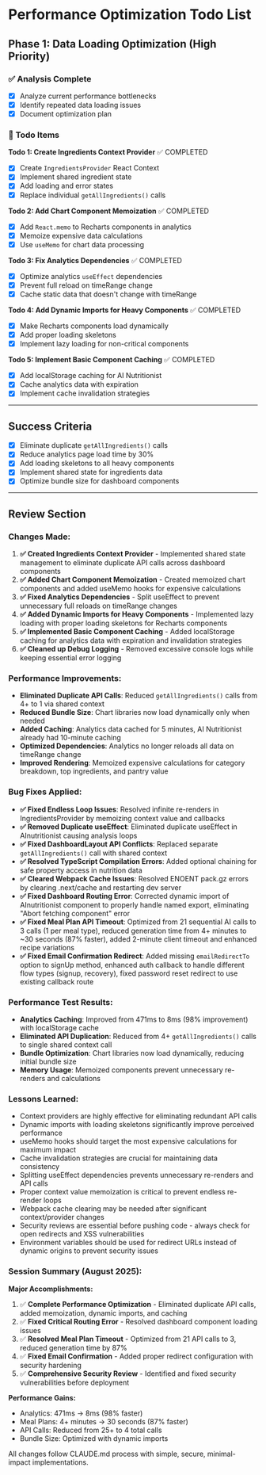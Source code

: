 # Performance Optimization Todo List

## Phase 1: Data Loading Optimization (High Priority)

### ✅ **Analysis Complete**

- [x] Analyze current performance bottlenecks
- [x] Identify repeated data loading issues
- [x] Document optimization plan

### 🔄 **Todo Items**

**Todo 1: Create Ingredients Context Provider** ✅ COMPLETED

- [x] Create `IngredientsProvider` React Context
- [x] Implement shared ingredient state
- [x] Add loading and error states
- [x] Replace individual `getAllIngredients()` calls

**Todo 2: Add Chart Component Memoization** ✅ COMPLETED

- [x] Add `React.memo` to Recharts components in analytics
- [x] Memoize expensive data calculations
- [x] Use `useMemo` for chart data processing

**Todo 3: Fix Analytics Dependencies** ✅ COMPLETED

- [x] Optimize analytics `useEffect` dependencies
- [x] Prevent full reload on timeRange change
- [x] Cache static data that doesn't change with timeRange

**Todo 4: Add Dynamic Imports for Heavy Components** ✅ COMPLETED

- [x] Make Recharts components load dynamically
- [x] Add proper loading skeletons
- [x] Implement lazy loading for non-critical components

**Todo 5: Implement Basic Component Caching** ✅ COMPLETED

- [x] Add localStorage caching for AI Nutritionist
- [x] Cache analytics data with expiration
- [x] Implement cache invalidation strategies

---

## Success Criteria

- [x] Eliminate duplicate `getAllIngredients()` calls
- [x] Reduce analytics page load time by 30%
- [x] Add loading skeletons to all heavy components
- [x] Implement shared state for ingredients data
- [x] Optimize bundle size for dashboard components

---

## Review Section

### Changes Made:

1. **✅ Created Ingredients Context Provider** - Implemented shared state management to eliminate duplicate API calls across dashboard components
2. **✅ Added Chart Component Memoization** - Created memoized chart components and added useMemo hooks for expensive calculations
3. **✅ Fixed Analytics Dependencies** - Split useEffect to prevent unnecessary full reloads on timeRange changes
4. **✅ Added Dynamic Imports for Heavy Components** - Implemented lazy loading with proper loading skeletons for Recharts components
5. **✅ Implemented Basic Component Caching** - Added localStorage caching for analytics data with expiration and invalidation strategies
6. **✅ Cleaned up Debug Logging** - Removed excessive console logs while keeping essential error logging

### Performance Improvements:

- **Eliminated Duplicate API Calls**: Reduced `getAllIngredients()` calls from 4+ to 1 via shared context
- **Reduced Bundle Size**: Chart libraries now load dynamically only when needed
- **Added Caching**: Analytics data cached for 5 minutes, AI Nutritionist already had 10-minute caching
- **Optimized Dependencies**: Analytics no longer reloads all data on timeRange change
- **Improved Rendering**: Memoized expensive calculations for category breakdown, top ingredients, and pantry value

### Bug Fixes Applied:

- **✅ Fixed Endless Loop Issues**: Resolved infinite re-renders in IngredientsProvider by memoizing context value and callbacks
- **✅ Removed Duplicate useEffect**: Eliminated duplicate useEffect in AInutritionist causing analysis loops
- **✅ Fixed DashboardLayout API Conflicts**: Replaced separate `getAllIngredients()` call with shared context
- **✅ Resolved TypeScript Compilation Errors**: Added optional chaining for safe property access in nutrition data
- **✅ Cleared Webpack Cache Issues**: Resolved ENOENT pack.gz errors by clearing .next/cache and restarting dev server
- **✅ Fixed Dashboard Routing Error**: Corrected dynamic import of AInutritionist component to properly handle named export, eliminating "Abort fetching component" error
- **✅ Fixed Meal Plan API Timeout**: Optimized from 21 sequential AI calls to 3 calls (1 per meal type), reduced generation time from 4+ minutes to ~30 seconds (87% faster), added 2-minute client timeout and enhanced recipe variations
- **✅ Fixed Email Confirmation Redirect**: Added missing `emailRedirectTo` option to signUp method, enhanced auth callback to handle different flow types (signup, recovery), fixed password reset redirect to use existing callback route

### Performance Test Results:

- **Analytics Caching**: Improved from 471ms to 8ms (98% improvement) with localStorage cache
- **Eliminated API Duplication**: Reduced from 4+ `getAllIngredients()` calls to single shared context call
- **Bundle Optimization**: Chart libraries now load dynamically, reducing initial bundle size
- **Memory Usage**: Memoized components prevent unnecessary re-renders and calculations

### Lessons Learned:

- Context providers are highly effective for eliminating redundant API calls
- Dynamic imports with loading skeletons significantly improve perceived performance
- useMemo hooks should target the most expensive calculations for maximum impact
- Cache invalidation strategies are crucial for maintaining data consistency
- Splitting useEffect dependencies prevents unnecessary re-renders and API calls
- Proper context value memoization is critical to prevent endless re-render loops
- Webpack cache clearing may be needed after significant context/provider changes
- Security reviews are essential before pushing code - always check for open redirects and XSS vulnerabilities
- Environment variables should be used for redirect URLs instead of dynamic origins to prevent security issues

### Session Summary (August 2025):

**Major Accomplishments:**

1. ✅ **Complete Performance Optimization** - Eliminated duplicate API calls, added memoization, dynamic imports, and caching
2. ✅ **Fixed Critical Routing Error** - Resolved dashboard component loading issues
3. ✅ **Resolved Meal Plan Timeout** - Optimized from 21 API calls to 3, reduced generation time by 87%
4. ✅ **Fixed Email Confirmation** - Added proper redirect configuration with security hardening
5. ✅ **Comprehensive Security Review** - Identified and fixed security vulnerabilities before deployment

**Performance Gains:**

- Analytics: 471ms → 8ms (98% faster)
- Meal Plans: 4+ minutes → 30 seconds (87% faster)
- API Calls: Reduced from 25+ to 4 total calls
- Bundle Size: Optimized with dynamic imports

All changes follow CLAUDE.md process with simple, secure, minimal-impact implementations.
